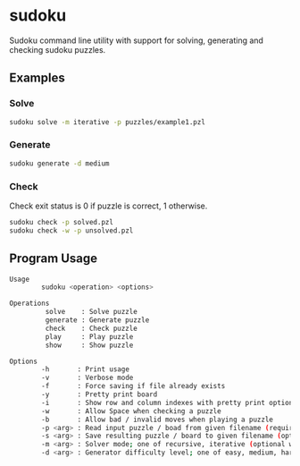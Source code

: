 # sudoku
Sudoku command line utility with support for solving, generating and checking sudoku puzzles.

## Examples
### Solve
```bash
sudoku solve -m iterative -p puzzles/example1.pzl
```

### Generate
```bash
sudoku generate -d medium
```

### Check
Check exit status is 0 if puzzle is correct, 1 otherwise.
```bash
sudoku check -p solved.pzl
sudoku check -w -p unsolved.pzl
```

## Program Usage
```bash
Usage
        sudoku <operation> <options>

Operations
         solve    : Solve puzzle
         generate : Generate puzzle
         check    : Check puzzle
         play     : Play puzzle
         show     : Show puzzle

Options
        -h       : Print usage
        -v       : Verbose mode
        -f       : Force saving if file already exists
        -y       : Pretty print board
        -i       : Show row and column indexes with pretty print option
        -w       : Allow Space when checking a puzzle
        -b       : Allow bad / invalid moves when playing a puzzle
        -p <arg> : Read input puzzle / boad from given filename (required by solve and show)
        -s <arg> : Save resulting puzzle / board to given filename (optional with solve and generate)
        -m <arg> : Solver mode; one of recursive, iterative (optional with solve, default=recursive)
        -d <arg> : Generator difficulty level; one of easy, medium, hard, expert (optional with generate, default=easy)
```
